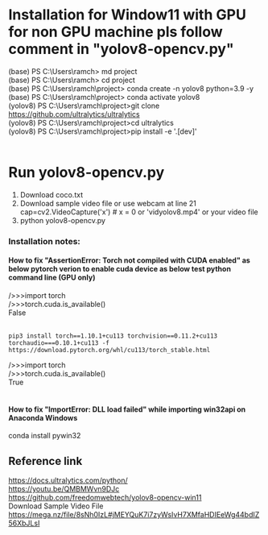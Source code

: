 # Installation for Window11 with GPU for non GPU machine pls follow comment in "yolov8-opencv.py"
(base) PS C:\Users\ramch> md project <br/>
(base) PS C:\Users\ramch> cd project <br/>
(base) PS C:\Users\ramch\project> conda create -n yolov8 python=3.9 -y <br/>
(base) PS C:\Users\ramch\project> conda activate yolov8 <br/>
(yolov8) PS C:\Users\ramch\project>git clone https://github.com/ultralytics/ultralytics <br/>
(yolov8) PS C:\Users\ramch\project>cd ultralytics <br/>
(yolov8) PS C:\Users\ramch\project>pip install -e '.[dev]' <br/><br/>

# Run yolov8-opencv.py
1. Download coco.txt <br/>
2. Download sample video file or use webcam at line 21 cap=cv2.VideoCapture('x') # x = 0 or 'vidyolov8.mp4' or your video file <br/>
3. python yolov8-opencv.py <br/>

### Installation notes: <br/>
#### How to fix "AssertionError: Torch not compiled with CUDA enabled" as below pytorch verion to enable cuda device as below test python command line (GPU only) <br/>
/>>>import torch<br/>
/>>>torch.cuda.is_available()<br/>
False<br/><br/>
```
pip3 install torch==1.10.1+cu113 torchvision==0.11.2+cu113 torchaudio===0.10.1+cu113 -f https://download.pytorch.org/whl/cu113/torch_stable.html
```
/>>>import torch<br/>
/>>>torch.cuda.is_available()<br/>
True<br/><br/>

#### How to fix "ImportError: DLL load failed" while importing win32api on Anaconda Windows<br/>
conda install pywin32

## Reference link
https://docs.ultralytics.com/python/ <br/>
https://youtu.be/QMBMWvn9DJc <br/>
https://github.com/freedomwebtech/yolov8-opencv-win11 <br/>
Download Sample Video File <br/>
https://mega.nz/file/8sNh0IzL#jMEYQuK7i7zyWsIvH7XMfaHDIEeWg44bdIZ56XbJLsI <br/>
